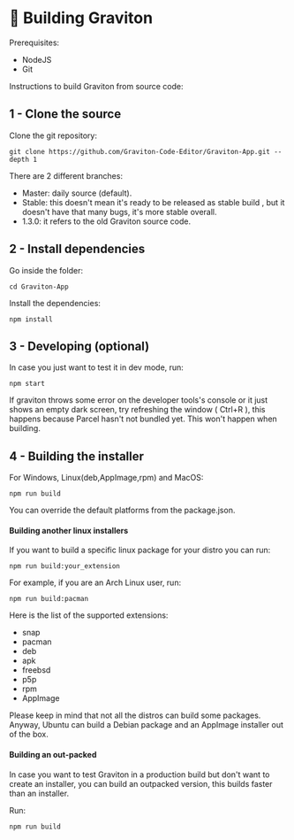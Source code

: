 # 🦾 Building Graviton

Prerequisites:
- NodeJS 
- Git

Instructions to build Graviton from source code:

## 1 - Clone the source

Clone the git repository:
```shell
git clone https://github.com/Graviton-Code-Editor/Graviton-App.git --depth 1
```

There are 2 different branches:
* Master: daily source (default).
* Stable: this doesn't mean it's ready to be released as stable build , but it doesn't have that many bugs, it's more stable overall.
* 1.3.0: it refers to the old Graviton source code.

## 2 - Install dependencies

Go inside the folder:
```shell
cd Graviton-App
```

Install the dependencies:
```shell
npm install
```

## 3 - Developing (optional)

In case you just want to test it in dev mode, run:
```shell
npm start
```

If graviton throws some error on the developer tools's console or it just shows an empty dark screen, try refreshing the window ( Ctrl+R ), this happens because Parcel hasn't not bundled yet.
This won't happen when building.

## 4 - Building the installer

For Windows, Linux(deb,AppImage,rpm) and MacOS:
```shell
npm run build 
```

You can override the default platforms from the package.json.

#### Building another linux installers

If you want to build a specific linux package for your distro you can run: 
```shell
npm run build:your_extension
```

For example, if you are an Arch Linux user, run:
```shell
npm run build:pacman
```

 Here is the list of the supported extensions:
 * snap
 * pacman
 * deb
 * apk
 * freebsd 
 * p5p 
 * rpm
 * AppImage

Please keep in mind that not all the distros can build some packages. Anyway, Ubuntu can build a Debian package and an AppImage installer out of the box.

#### Building an out-packed

In case you want to test Graviton in a production build but don't want to create an installer, you can build an outpacked version, this builds faster than an installer.

Run:
```shell
npm run build
```

